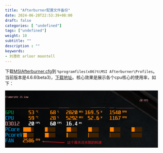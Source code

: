 ```yaml
---
title: "Afterburner配置文件备份"
date: 2024-06-28T22:53:39+08:00
draft: false
categories: [ "undefined"]
tags: ["undefined"]
weight: 10
subtitle: ""
description : ""
keywords:
- 刘港欢 arloor moontell
---
```


下载[MSIAfterburner.cfg](/backup/MSIAfterburner.cfg)到 `%programfiles(x86)%\MSI Afterburner\Profiles`。当前版本是4.6.6(beta3)，[下载地址](https://www.msi.com/Landing/afterburner/graphics-cards)。核心效果是展示各个cpu核心的使用率，如下：

![alt text](/img/afterburner-snapshot.png)